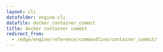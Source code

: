 ```yaml
---
layout: cli
datafolder: engine-cli
datafile: docker_container_commit
title: docker container commit
redirect_from:
  - /edge/engine/reference/commandline/container_commit/
---
```

<!--
This page is automatically generated from Docker's source code. If you want to
suggest a change to the text that appears here, open a ticket or pull request
in the source repository on GitHub:

https://github.com/docker/cli
-->


